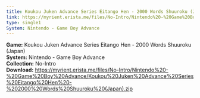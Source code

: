 ```yaml
---
title: Koukou Juken Advance Series Eitango Hen - 2000 Words Shuuroku (Japan)
link: https://myrient.erista.me/files/No-Intro/Nintendo%20-%20Game%20Boy%20Advance/Koukou%20Juken%20Advance%20Series%20Eitango%20Hen%20-%202000%20Words%20Shuuroku%20(Japan).zip
type: single1
System: Nintendo - Game Boy Advance
---
```

<b>Game:</b> Koukou Juken Advance Series Eitango Hen - 2000 Words Shuuroku (Japan)<br>
<b>System:</b> Nintendo - Game Boy Advance<br>
<b>Collection:</b> No-Intro<br>
<b>Download:</b> https://myrient.erista.me/files/No-Intro/Nintendo%20-%20Game%20Boy%20Advance/Koukou%20Juken%20Advance%20Series%20Eitango%20Hen%20-%202000%20Words%20Shuuroku%20(Japan).zip